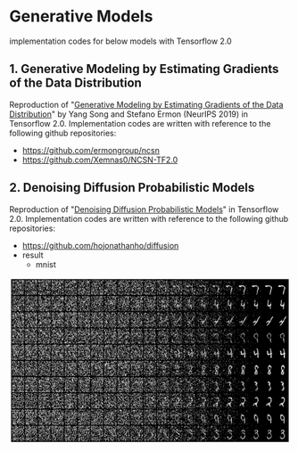 # Generative Models

implementation codes for below models with Tensorflow 2.0

## 1. Generative Modeling by Estimating Gradients of the Data Distribution
Reproduction of "[Generative Modeling by Estimating Gradients of the Data Distribution](https://arxiv.org/abs/1907.05600)" by Yang Song and Stefano Ermon (NeurIPS 2019) in Tensorflow 2.0.
Implementation codes are written with reference to the following github repositories:
- https://github.com/ermongroup/ncsn
- https://github.com/Xemnas0/NCSN-TF2.0

## 2. Denoising Diffusion Probabilistic Models
Reproduction of "[Denoising Diffusion Probabilistic Models](https://arxiv.org/abs/2006.11239)" in Tensorflow 2.0.
Implementation codes are written with reference to the following github repositories:
- https://github.com/hojonathanho/diffusion
- result
    - mnist
<center><img  src="https://github.com/an-seunghwan/generative/blob/main/ddpm/assets/mnist_samples_0.0002_32_1000_0.0001_0.02.png?raw=true" width="800"  height="300"></center>

<!-- ## 2. Gaussian Process Prior Variational Autoencoders
- https://github.com/ratschlab/SVGP-VAE -->